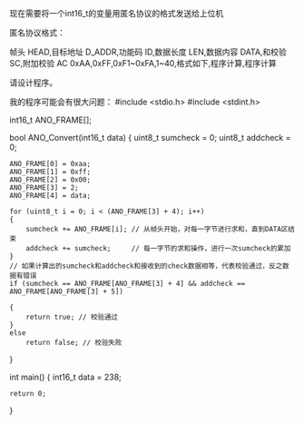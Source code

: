 现在需要将一个int16_t的变量用匿名协议的格式发送给上位机

匿名协议格式：

帧头 HEAD,目标地址 D_ADDR,功能码 ID,数据长度 LEN,数据内容 DATA,和校验 SC,附加校验 AC
0xAA,0xFF,0xF1~0xFA,1~40,格式如下,程序计算,程序计算

请设计程序。

我的程序可能会有很大问题：
#include <stdio.h>
#include <stdint.h>

int16_t ANO_FRAME[];

bool ANO_Convert(int16_t data)
{
    uint8_t sumcheck = 0;
    uint8_t addcheck = 0;

    ANO_FRAME[0] = 0xaa;
    ANO_FRAME[1] = 0xff;
    ANO_FRAME[2] = 0x00;
    ANO_FRAME[3] = 2;
    ANO_FRAME[4] = data;

    for (uint8_t i = 0; i < (ANO_FRAME[3] + 4); i++)
    {
        sumcheck += ANO_FRAME[i]; // 从帧头开始，对每一字节进行求和，直到DATA区结束
        addcheck += sumcheck;     // 每一字节的求和操作，进行一次sumcheck的累加
    }
    // 如果计算出的sumcheck和addcheck和接收到的check数据相等，代表校验通过，反之数据有错误
    if (sumcheck == ANO_FRAME[ANO_FRAME[3] + 4] && addcheck == ANO_FRAME[ANO_FRAME[3] + 5])

    {
        return true; // 校验通过
    }
    else
        return false; // 校验失败
}

int main()
{
    int16_t data = 238;

    return 0;
}